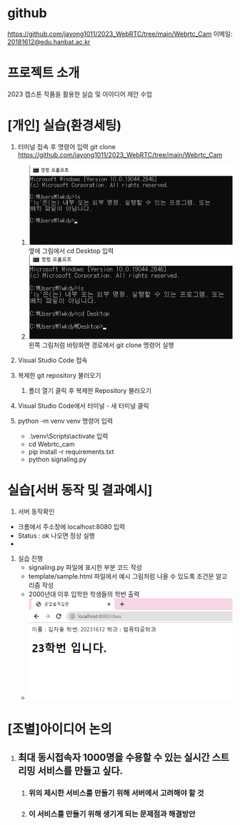 # **github** #  
https://github.com/jayong1011/2023_WebRTC/tree/main/Webrtc_Cam
이메일: 20181612@edu.hanbat.ac.kr 


# **프로젝트 소개** #
2023 캡스톤 작품을 활용한 실습 및 아이디어 제안 수업



# [개인] 실습(환경세팅) #
1. 터미널 접속 후 명령어 입력 git clone https://github.com/jayong1011/2023_WebRTC/tree/main/Webrtc_Cam   
   
   1. ![terminal](/image/img1.png) 옆에 그림에서 cd Desktop 입력
   2. ![terminal](image/img2.png ) 왼쪽 그림처럼 바탕화면 경로에서 git clone 명령어 실행
   

2. Visual Studio Code 접속
   
3. 복제한 git repository 불러오기
   1. 폴더 열기 클릭 후 복제한 Repository 불러오기 
    
4. Visual Studio Code에서 터미널 - 새 터미널 클릭

5. python -m venv venv 명령어 입력
   - .\venv\Scripts\activate 입력
    - cd Webrtc_cam
    - pip install -r requirements.txt
    - python signaling.py 
  


# 실습[서버 동작 및 결과예시] #
1. 서버 동작확인
  - 크롬에서 주소창에 localhost:8080 입력 
  - Status : ok 나오면 정상 실행 
- 
1. 실습 진행
   - signaling.py 파일에 표시한 부분 코드 작성
   - template/sample.html 파일에서 예시 그림처럼 나올 수 있도록 조건문 알고리즘 작성
   - 2000년대 이후 입학한 학생들의 학번 출력
   -  ![result](image/img5.png)
 
# [조별]아이디어 논의 
1. ## 최대 동시접속자 1000명을 수용할 수 있는 실시간 스트리밍 서비스를 만들고 싶다. 
   1. ### 위의 제시한 서비스를 만들기 위해 서버에서 고려해야 할 것
   2. ### 이 서비스를 만들기 위해 생기게 되는 문제점과 해결방안
   